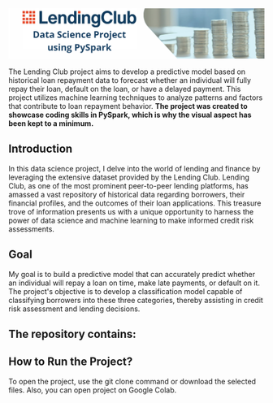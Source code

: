 <div align="center">
    <img src="./images/lenging-club-logo.png" alt="Opis obrazu">
</div>

The Lending Club project aims to develop a predictive model based on historical loan repayment data to forecast whether an individual will fully repay their loan, default on the loan, or have a delayed payment. This project utilizes machine learning techniques to analyze patterns and factors that contribute to loan repayment behavior. **The project was created to showcase coding skills in PySpark, which is why the visual aspect has been kept to a minimum.**

## Introduction
In this data science project, I delve into the world of lending and finance by leveraging the extensive dataset provided by the Lending Club. Lending Club, as one of the most prominent peer-to-peer lending platforms, has amassed a vast repository of historical data regarding borrowers, their financial profiles, and the outcomes of their loan applications. This treasure trove of information presents us with a unique opportunity to harness the power of data science and machine learning to make informed credit risk assessments.

## Goal
My goal is to build a predictive model that can accurately predict whether an individual will repay a loan on time, make late payments, or default on it. The project's objective is to develop a classification model capable of classifying borrowers into these three categories, thereby assisting in credit risk assessment and lending decisions.

## The repository contains:

## How to Run the Project?
To open the project, use the git clone command or download the selected files. Also, you can open project on Google Colab.
